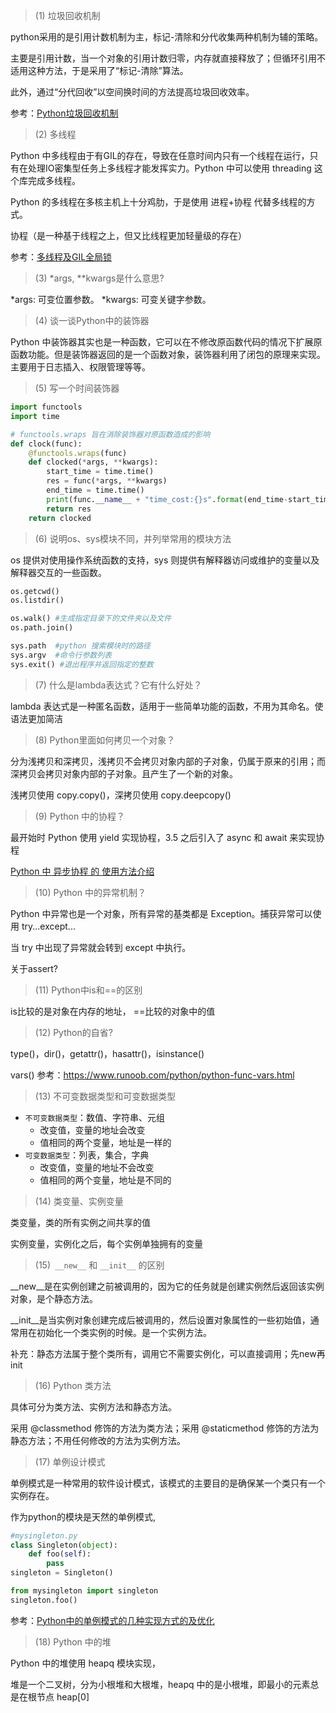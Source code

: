 
>(1) 垃圾回收机制


python采用的是引用计数机制为主，标记-清除和分代收集两种机制为辅的策略。

主要是引用计数，当一个对象的引用计数归零，内存就直接释放了；但循环引用不适用这种方法，于是采用了“标记-清除”算法。

此外，通过“分代回收”以空间换时间的方法提高垃圾回收效率。

参考：[Python垃圾回收机制](https://zhuanlan.zhihu.com/p/83251959)

>(2) 多线程

Python 中多线程由于有GIL的存在，导致在任意时间内只有一个线程在运行，只有在处理IO密集型任务上多线程才能发挥实力。Python 中可以使用 threading 这个库完成多线程。

Python 的多线程在多核主机上十分鸡肋，于是使用 进程+协程 代替多线程的方式。

协程（是一种基于线程之上，但又比线程更加轻量级的存在）

参考：[多线程及GIL全局锁](https://www.cnblogs.com/hukey/p/7263207.html)


>(3) *args, **kwargs是什么意思?

*args: 可变位置参数。
*kwargs: 可变关键字参数。

>(4) 谈一谈Python中的装饰器

Python 中装饰器其实也是一种函数，它可以在不修改原函数代码的情况下扩展原函数功能。但是装饰器返回的是一个函数对象，装饰器利用了闭包的原理来实现。主要用于日志插入、权限管理等等。

>(5) 写一个时间装饰器

```python
import functools
import time

# functools.wraps 旨在消除装饰器对原函数造成的影响
def clock(func):
    @functools.wraps(func)
    def clocked(*args, **kwargs):
        start_time = time.time()
        res = func(*args, **kwargs)
        end_time = time.time()
        print(func.__name__ + "time_cost:{}s".format(end_time-start_time))
        return res
    return clocked
```

>(6) 说明os、sys模块不同，并列举常用的模块方法

os 提供对使用操作系统函数的支持，sys 则提供有解释器访问或维护的变量以及解释器交互的一些函数。

```python
os.getcwd()
os.listdir()

os.walk() #生成指定目录下的文件夹以及文件
os.path.join()
```

```python
sys.path  #python 搜索模块时的路径
sys.argv  #命令行参数列表
sys.exit() #退出程序并返回指定的整数
```

>(7) 什么是lambda表达式？它有什么好处？

lambda 表达式是一种匿名函数，适用于一些简单功能的函数，不用为其命名。使语法更加简洁


>(8) Python里面如何拷贝一个对象？

分为浅拷贝和深拷贝，浅拷贝不会拷贝对象内部的子对象，仍属于原来的引用；而深拷贝会拷贝对象内部的子对象。且产生了一个新的对象。

浅拷贝使用 copy.copy()，深拷贝使用 copy.deepcopy()

>(9) Python 中的协程？

最开始时 Python 使用 yield 实现协程，3.5 之后引入了 async 和 await 来实现协程

[Python 中 异步协程 的 使用方法介绍](https://blog.51cto.com/csnd/5951495)

>(10) Python 中的异常机制？

Python 中异常也是一个对象，所有异常的基类都是 Exception。捕获异常可以使用 try...except...

当 try 中出现了异常就会转到 except 中执行。

关于assert?


>(11) Python中is和==的区别

is比较的是对象在内存的地址， ==比较的对象中的值

>(12) Python的自省?

type()，dir()，getattr()，hasattr()，isinstance()

vars() 参考：https://www.runoob.com/python/python-func-vars.html

>(13) 不可变数据类型和可变数据类型

- `不可变数据类型`：数值、字符串、元组
  - 改变值，变量的地址会改变
  - 值相同的两个变量，地址是一样的
- `可变数据类型`：列表，集合，字典
  - 改变值，变量的地址不会改变
  - 值相同的两个变量，地址是不同的

>(14) 类变量、实例变量

类变量，类的所有实例之间共享的值

实例变量，实例化之后，每个实例单独拥有的变量

>(15)` __new__` 和 `__init__` 的区别

__new__是在实例创建之前被调用的，因为它的任务就是创建实例然后返回该实例对象，是个静态方法。

__init__是当实例对象创建完成后被调用的，然后设置对象属性的一些初始值，通常用在初始化一个类实例的时候。是一个实例方法。

补充：静态方法属于整个类所有，调用它不需要实例化，可以直接调用；先new再init

>(16) Python 类方法

具体可分为类方法、实例方法和静态方法。

采用 @classmethod 修饰的方法为类方法；采用 @staticmethod 修饰的方法为静态方法；不用任何修改的方法为实例方法。


>(17) 单例设计模式

单例模式是一种常用的软件设计模式，该模式的主要目的是确保某一个类只有一个实例存在。

作为python的模块是天然的单例模式,

```python
#mysingleton.py
class Singleton(object):
    def foo(self):
        pass
singleton = Singleton()
```
```python
from mysingleton import singleton
singleton.foo()
```


参考：[Python中的单例模式的几种实现方式的及优化](https://www.cnblogs.com/huchong/p/8244279.html)




>(18) Python 中的堆

Python 中的堆使用 heapq 模块实现，

堆是一个二叉树，分为小根堆和大根堆，heapq 中的是小根堆，即最小的元素总是在根节点 heap[0]
